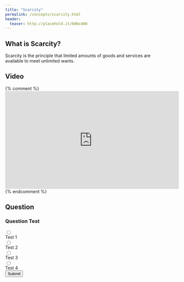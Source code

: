 ```yaml
---
title: "Scarcity"
permalink: /concepts/scarcity.html
header:
  teaser: http://placehold.it/600x400
---
```


## What is Scarcity?
Scarcity is the principle that limited amounts of goods and services are available to meet unlimited wants.

## Video

{% comment %}<iframe width="560" height="315" src="https://www.youtube-nocookie.com/embed/mRSBjFkbH0I?rel=0&showinfo=0" frameborder="0" allow="autoplay; encrypted-media" allowfullscreen></iframe>{% endcomment %}

## Question

### Question Test

<form class="form">
  <div><div class="radio-container"><input class="radio" type="radio" name="choice" value="0"></div> Test 1</div>
  <div><div class="radio-container"><input class="radio" type="radio" name="choice" value="1"></div> Test 2</div>
  <div><div class="radio-container"><input class="radio" type="radio" name="choice" value="2"></div> Test 3</div>
  <div><div class="radio-container"><input class="radio" type="radio" name="choice" value="3"></div> Test 4</div>
  <button class="btn btn--info" onclick="submitAnswer()">Submit</button>
  <p id="message"></p>
</form>

<script>
function submitAnswer() {
  var radios = document.getElementsByName("choice");
  var len = radios.length;
  var checked = false;
  var userAnswer;
  var msg = document.getElementById("message");
  
  for(i = 0; i < len; i++) {
     if(radios[i].checked) {
       checked = true;
       userAnswer = radios[i].value;
     }
  } 
  if(!checked) {
    msg.classList.add("notice--info");
    msg.innerHTML = "Please select an answer.";
  }
  else if(userAnswer === "1") {
    msg.classList.add("notice--success");
    msg.innerHTML = "Correct!";
  }
  else {
    msg.classList.add("notice--danger");
    msg.innerHTML = "Incorrect.";
  }
  setTimeout(function() {
    msg.innerHTML = "";
    msg.className = "";
  }, 5000 );
  
}
</script>
